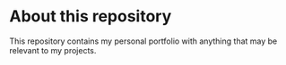 # About this repository

This repository contains my personal portfolio with anything that may be relevant to my projects.
